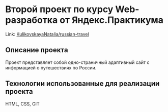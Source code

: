 # Второй проект по курсу Web-разработка от Яндекс.Практикума

Link: [KulikovskayaNatalia/russian-travel](https://kulikovskayanatalia.github.io/russian-travel/)

## Описание проекта
Проект представляет собой одно-страничный адаптивный сайт с информацией о путешествиях по России. 

## Технологии использованные для реализации проекта
HTML, CSS, GIT